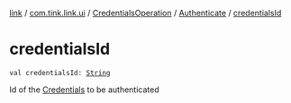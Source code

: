 [link](../../../index.md) / [com.tink.link.ui](../../index.md) / [CredentialsOperation](../index.md) / [Authenticate](index.md) / [credentialsId](./credentials-id.md)

# credentialsId

`val credentialsId: `[`String`](https://kotlinlang.org/api/latest/jvm/stdlib/kotlin/-string/index.html)

Id of the [Credentials](../../../com.tink.model.credentials/-credentials/index.md) to be authenticated

